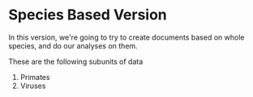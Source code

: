 # Species Based Version

In this version, we're going to try to create documents based on whole species, and do our analyses on them.

These are the following subunits of data

1. Primates
2. Viruses